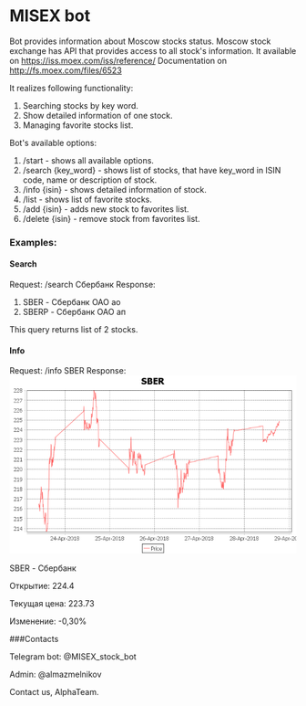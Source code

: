 # MISEX bot
Bot provides information about Moscow stocks status. Moscow stock exchange has API that provides access to all stock's information.
It available on https://iss.moex.com/iss/reference/
Documentation on http://fs.moex.com/files/6523

It realizes following functionality:
1. Searching stocks by key word.
2. Show detailed information of one stock.
3. Managing favorite stocks list.

Bot's available options:

1. /start - shows all available options.
2. /search {key_word} - shows list of stocks, that have key_word in ISIN code, name or description of stock.
3. /info {isin} - shows detailed information of stock.
4. /list - shows list of favorite stocks.
5. /add {isin} - adds new stock to favorites list.
6. /delete {isin} - remove stock from favorites list.

### Examples:
#### Search
Request: /search Сбербанк
Response:
1. SBER - Сбербанк ОАО ао
2. SBERP - Сбербанк ОАО ап

This query returns list of 2 stocks.
#### Info
Request: /info SBER
Response:
![alt text](https://github.com/Kroca/Scala-bot/blob/dev/example.png "Example")

SBER - Сбербанк
 
Открытие: 224.4

Текущая цена: 223.73

Изменение: -0,30%

###Contacts

Telegram bot: @MISEX_stock_bot

Admin: @almazmelnikov

Contact us, AlphaTeam.